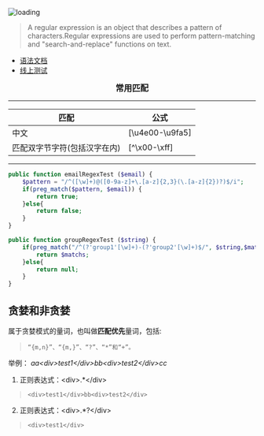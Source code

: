![loading](../../images/reg-exp.jpeg)

>A regular expression is an object that describes a pattern of characters.Regular expressions are used to perform pattern-matching and "search-and-replace" functions on text.

+ [语法文档](https://www.runoob.com/regexp/regexp-syntax.html)
+ [线上测试](https://regex101.com/)

<center style="font-weight: 900;font-size: larger;">常用匹配</center>

* * *

| **匹配** | **公式** 
| --- | --- 
| 中文 | [\u4e00-\u9fa5] 
| 匹配双字节字符(包括汉字在内) | [^\x00-\xff]

* * *

```php
public function emailRegexTest ($email) {
    $pattern = "/^([\w]+)@([0-9a-z]+\.[a-z]{2,3}(\.[a-z]{2})?)$/i";
    if(preg_match($pattern, $email)) {
        return true;
    }else{
        return false;
    }
}

public function groupRegexTest ($string) {
    if(preg_match("/^(?'group1'[\w]+)-(?'group2'[\w]+)$/", $string,$matchs) > 0) {
        return $matchs;
    }else{
        return null;
    }
}
```
## 贪婪和非贪婪  
   属于贪婪模式的量词，也叫做**匹配优先**量词，包括:
>     “{m,n}”、“{m,}”、“?”、“*”和“+”。 

举例： *aa\<div>test1\</div>bb\<div>test2\</div>cc*  
1. 正则表达式：\<div>.*\</div>  
>     <div>test1</div>bb<div>test2</div>  
2. 正则表达式：\<div>.*?\</div> 
>     <div>test1</div>
